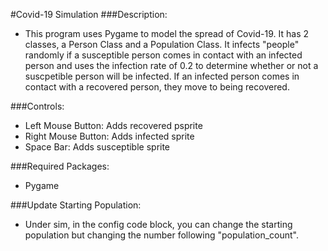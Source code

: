 #Covid-19 Simulation
###Description:
- This program uses Pygame to model the spread of Covid-19. It has 2 classes, a Person Class and a Population Class. It infects "people" randomly if a susceptible person comes in contact with an infected person and uses the infection rate of 0.2 to determine whether or not a suscpetible person will be infected. If an infected person comes in contact with a recovered person, they move to being recovered. 

###Controls:
- Left Mouse Button: Adds recovered psprite
- Right Mouse Button: Adds infected sprite
- Space Bar: Adds susceptible sprite

###Required Packages:
- Pygame

###Update Starting Population:
- Under sim, in the config code block, you can change the starting population but changing the number following "population_count". 